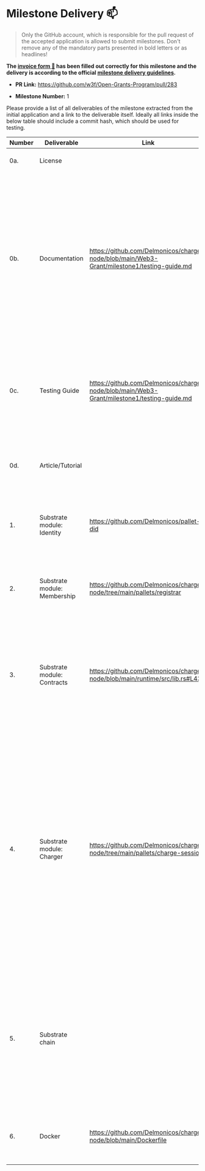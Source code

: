 # Milestone Delivery :mailbox:

> Only the GitHub account, which is responsible for the pull request of the accepted application is allowed to submit milestones. Don't remove any of the mandatory parts presented in bold letters or as headlines!

**The [invoice form :pencil:](https://forms.gle/8Wx7nxtq8fKrsuEz8) has been filled out correctly for this milestone and the delivery is according to the official [milestone delivery guidelines](https://github.com/w3f/General-Grants-Program/blob/master/grants/milestone-deliverables-guidelines.md).** 

* **PR Link:** <https://github.com/w3f/Open-Grants-Program/pull/283> 

* **Milestone Number:** 1

Please provide a list of all deliverables of the milestone extracted from the initial application and a link to the deliverable itself. Ideally all links inside the below table should include a commit hash, which should be used for testing.

| Number | Deliverable | Link | Notes |
| ------------- | ------------- | ------------- | ------------- |
| 0a. | License | | Apache 2.0 / MIT / Unlicense |  
| 0b. | Documentation | https://github.com/Delmonicos/charger-node/blob/main/Web3-Grant/milestone1/testing-guide.md | We will provide both inline documentation of the code and a basic tutorial that explains how a user can (for example) spin up one of our Substrate nodes. Once the node is up, it will be possible to send test transactions that will show how the new functionality works. |
| 0c. | Testing Guide | https://github.com/Delmonicos/charger-node/blob/main/Web3-Grant/milestone1/testing-guide.md | The code will have unit-test coverage (min. 70%) to ensure functionality and robustness. In the guide we will describe how to run these tests | 
| 0d. | Article/Tutorial | | We will write an article or tutorial that explains the work done as part of the grant. |
| 1. | Substrate module: Identity | https://github.com/Delmonicos/pallet-did | Choose an existing [Identity](https://github.com/paritytech/substrate/tree/master/frame/identity) module to start from, integrate it with the project |
| 2. | Substrate module: Membership | https://github.com/Delmonicos/charger-node/tree/main/pallets/registrar | Integrate existing [Membership](https://github.com/paritytech/substrate/tree/master/frame/membership) module to start from, integrate it with the project | 
| 3. | Substrate module: Contracts | https://github.com/Delmonicos/charger-node/blob/main/runtime/src/lib.rs#L437 | Integrate [Contracts](https://github.com/paritytech/substrate/tree/master/frame/contracts) module in order to support Ink! smart contracts. Smart Contracts will be used to implement flexible and scalable tariff schemes. | 
| 4. | Substrate module: Charger | https://github.com/Delmonicos/charger-node/tree/main/pallets/charge-session | We will create a Substrate module (pallet) that will be connected to the charger interface and will collect charging sessions information. At this stage, the module will only listen to events coming from the charger and collect data coming from the charger. The Off-Chain worker architecture will be used to interact with the charger hardware. We will simulate the hardware at this stage. |
| 5. | Substrate chain | | Modules Identity and Charger of our custom chain will interact so that the information of who has accepted and completed a charging session will be store on the blockchain, signed by the charging station and by the user. |
| 6. | Docker | https://github.com/Delmonicos/charger-node/blob/main/Dockerfile | We will provide a dockerfile to demonstrate the full functionality of our chain |
